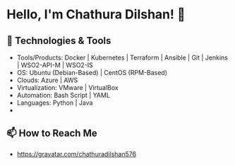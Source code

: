 # Hello, I'm Chathura Dilshan! 👋

## 🔧 Technologies & Tools
- Tools/Products: Docker | Kubernetes | Terraform | Ansible | Git | Jenkins | WSO2-API-M | WSO2-IS
- OS: Ubuntu (Debian-Based) | CentOS (RPM-Based)
- Clouds: Azure | AWS
- Virtualization: VMware | VirtualBox
- Automation: Bash Script | YAML
- Languages: Python | Java
- 
## 📫 How to Reach Me
- https://gravatar.com/chathuradilshan576
